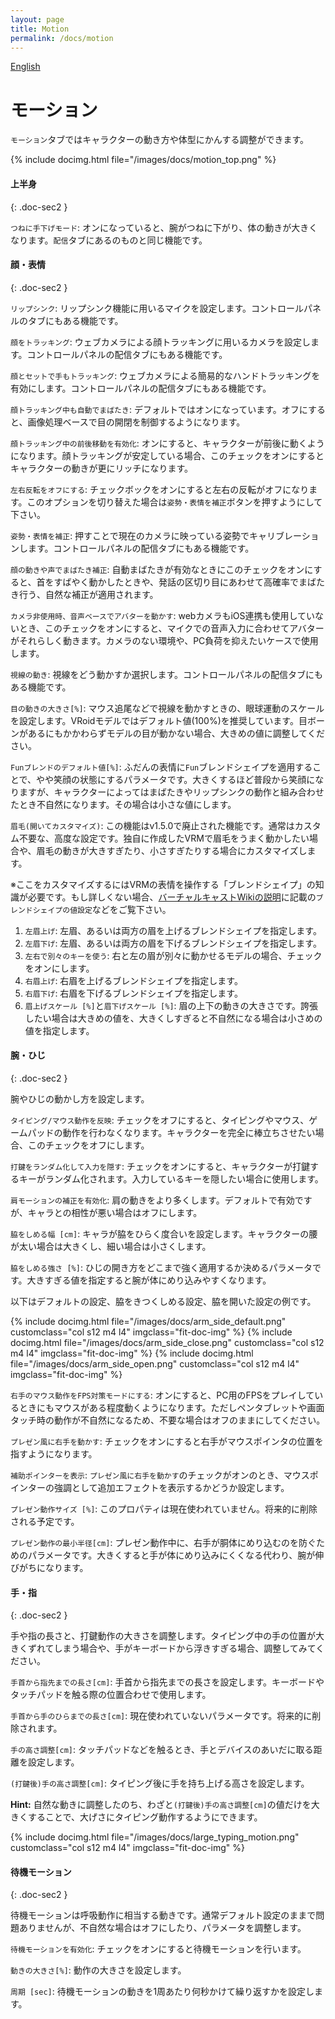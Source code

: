 ```yaml
---
layout: page
title: Motion
permalink: /docs/motion
---
```


[English](../en/docs/motion)

# モーション

`モーション`タブではキャラクターの動き方や体型にかんする調整ができます。

{% include docimg.html file="/images/docs/motion_top.png" %}

#### 上半身
{: .doc-sec2 }

`つねに手下げモード`: オンになっていると、腕がつねに下がり、体の動きが大きくなります。`配信`タブにあるのものと同じ機能です。

#### 顔・表情
{: .doc-sec2 }

`リップシンク`: リップシンク機能に用いるマイクを設定します。コントロールパネルのタブにもある機能です。

`顔をトラッキング`: ウェブカメラによる顔トラッキングに用いるカメラを設定します。コントロールパネルの配信タブにもある機能です。

`顔とセットで手もトラッキング`: ウェブカメラによる簡易的なハンドトラッキングを有効にします。コントロールパネルの配信タブにもある機能です。

`顔トラッキング中も自動でまばたき`: デフォルトではオンになっています。オフにすると、画像処理ベースで目の開閉を制御するようになります。

`顔トラッキング中の前後移動を有効化`: オンにすると、キャラクターが前後に動くようになります。顔トラッキングが安定している場合、このチェックをオンにするとキャラクターの動きが更にリッチになります。

`左右反転をオフにする`: チェックボックをオンにすると左右の反転がオフになります。このオプションを切り替えた場合は`姿勢・表情を補正`ボタンを押すようにして下さい。

`姿勢・表情を補正`: 押すことで現在のカメラに映っている姿勢でキャリブレーションします。コントロールパネルの配信タブにもある機能です。

`顔の動きや声でまばたき補正`: 自動まばたきが有効なときにこのチェックをオンにすると、首をすばやく動かしたときや、発話の区切り目にあわせて高確率でまばたき行う、自然な補正が適用されます。

`カメラ非使用時、音声ベースでアバターを動かす`: webカメラもiOS連携も使用していないとき、このチェックをオンにすると、マイクでの音声入力に合わせてアバターがそれらしく動きます。カメラのない環境や、PC負荷を抑えたいケースで使用します。

`視線の動き`: 視線をどう動かすか選択します。コントロールパネルの配信タブにもある機能です。

`目の動きの大きさ[%]`: マウス追尾などで視線を動かすときの、眼球運動のスケールを設定します。VRoidモデルではデフォルト値(100%)を推奨しています。目ボーンがあるにもかかわらずモデルの目が動かない場合、大きめの値に調整してください。

`Funブレンドのデフォルト値[%]`: ふだんの表情に`Fun`ブレンドシェイプを適用することで、やや笑顔の状態にするパラメータです。大きくするほど普段から笑顔になりますが、キャラクターによってはまばたきやリップシンクの動作と組み合わせたとき不自然になります。その場合は小さな値にします。

`眉毛(開いてカスタマイズ)`: この機能はv1.5.0で廃止された機能です。通常はカスタム不要な、高度な設定です。独自に作成したVRMで眉毛をうまく動かしたい場合や、眉毛の動きが大きすぎたり、小さすぎたりする場合にカスタマイズします。

※ここをカスタマイズするにはVRMの表情を操作する「ブレンドシェイプ」の知識が必要です。もし詳しくない場合、[バーチャルキャストWikiの説明](https://virtualcast.jp/wiki/doku.php?id=%E3%83%A2%E3%83%87%E3%83%AB%E4%BD%9C%E6%88%90:%E3%83%96%E3%83%AC%E3%83%B3%E3%83%89%E3%82%B7%E3%82%A7%E3%82%A4%E3%83%97%E8%A8%AD%E5%AE%9A)に記載の`ブレンドシェイプの値設定`などをご覧下さい。

1. `左眉上げ`: 左眉、あるいは両方の眉を上げるブレンドシェイプを指定します。
2. `左眉下げ`: 左眉、あるいは両方の眉を下げるブレンドシェイプを指定します。
3. `左右で別々のキーを使う`: 右と左の眉が別々に動かせるモデルの場合、チェックをオンにします。
4. `右眉上げ`: 右眉を上げるブレンドシェイプを指定します。
5. `右眉下げ`: 右眉を下げるブレンドシェイプを指定します。
6. `眉上げスケール [%]`と`眉下げスケール [%]`: 眉の上下の動きの大きさです。誇張したい場合は大きめの値を、大きくしすぎると不自然になる場合は小さめの値を指定します。

#### 腕・ひじ
{: .doc-sec2 }

腕やひじの動かし方を設定します。

`タイピング/マウス動作を反映`: チェックをオフにすると、タイピングやマウス、ゲームパッドの動作を行わなくなります。キャラクターを完全に棒立ちさせたい場合、このチェックをオフにします。

`打鍵をランダム化して入力を隠す`: チェックをオンにすると、キャラクターが打鍵するキーがランダム化されます。入力しているキーを隠したい場合に使用します。

`肩モーションの補正を有効化`: 肩の動きをより多くします。デフォルトで有効ですが、キャラとの相性が悪い場合はオフにします。

`脇をしめる幅 [cm]`: キャラが脇をひらく度合いを設定します。キャラクターの腰が太い場合は大きくし、細い場合は小さくします。

`脇をしめる強さ [%]`: ひじの開き方をどこまで強く適用するか決めるパラメータです。大きすぎる値を指定すると腕が体にめり込みやすくなります。

以下はデフォルトの設定、脇をきつくしめる設定、脇を開いた設定の例です。

<div class="row">
{% include docimg.html file="/images/docs/arm_side_default.png" customclass="col s12 m4 l4" imgclass="fit-doc-img" %}
{% include docimg.html file="/images/docs/arm_side_close.png" customclass="col s12 m4 l4" imgclass="fit-doc-img" %}
{% include docimg.html file="/images/docs/arm_side_open.png" customclass="col s12 m4 l4" imgclass="fit-doc-img" %}
</div>

`右手のマウス動作をFPS対策モードにする`: オンにすると、PC用のFPSをプレイしているときにもマウスがある程度動くようになります。ただしペンタブレットや画面タッチ時の動作が不自然になるため、不要な場合はオフのままにしてください。

`プレゼン風に右手を動かす`: チェックをオンにすると右手がマウスポインタの位置を指すようになります。

`補助ポインターを表示`: `プレゼン風に右手を動かす`のチェックがオンのとき、マウスポインターの強調として追加エフェクトを表示するかどうか設定します。

`プレゼン動作サイズ [%]`: このプロパティは現在使われていません。将来的に削除される予定です。

`プレゼン動作の最小半径[cm]`: プレゼン動作中に、右手が胴体にめり込むのを防ぐためのパラメータです。大きくすると手が体にめり込みにくくなる代わり、腕が伸びがちになります。


#### 手・指
{: .doc-sec2 }

手や指の長さと、打鍵動作の大きさを調整します。タイピング中の手の位置が大きくずれてしまう場合や、手がキーボードから浮きすぎる場合、調整してみてください。

`手首から指先までの長さ[cm]`: 手首から指先までの長さを設定します。キーボードやタッチパッドを触る際の位置合わせで使用します。

`手首から手のひらまでの長さ[cm]`: 現在使われていないパラメータです。将来的に削除されます。

`手の高さ調整[cm]`: タッチパッドなどを触るとき、手とデバイスのあいだに取る距離を設定します。

`(打鍵後)手の高さ調整[cm]`: タイピング後に手を持ち上げる高さを設定します。

**Hint:** 自然な動きに調整したのち、わざと`(打鍵後)手の高さ調整[cm]`の値だけを大きくすることで、大げさにタイピング動作するようにできます。

<div class="row">
{% include docimg.html file="/images/docs/large_typing_motion.png" customclass="col s12 m4 l4" imgclass="fit-doc-img" %}
</div>

#### 待機モーション
{: .doc-sec2 }

待機モーションは呼吸動作に相当する動きです。通常デフォルト設定のままで問題ありませんが、不自然な場合はオフにしたり、パラメータを調整します。

`待機モーションを有効化`: チェックをオンにすると待機モーションを行います。

`動きの大きさ[%]`: 動作の大きさを設定します。

`周期 [sec]`: 待機モーションの動きを1周あたり何秒かけて繰り返すかを設定します。
